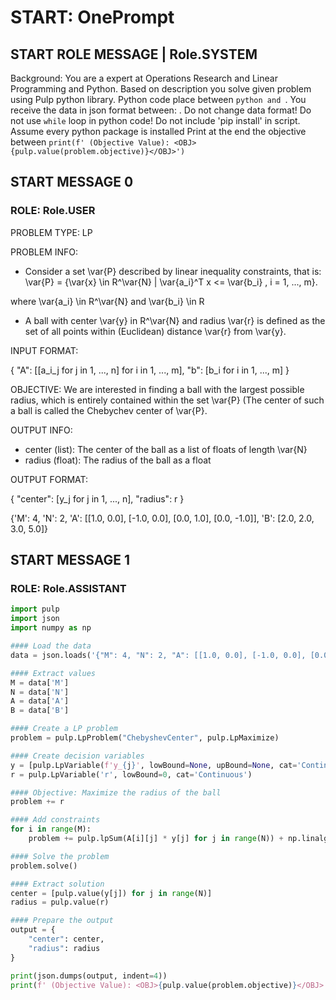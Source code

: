 # START: OnePrompt 
## START ROLE MESSAGE | Role.SYSTEM 
Background: You are a expert at Operations Research and Linear Programming and Python. Based on description you solve given problem using Pulp python library. Python code place between ```python and ```. You receive the data in json format between: <DATA></DATA>. Do not change data format! Do not use `while` loop in python code! Do not include 'pip install' in script. Assume every python package is installed Print at the end the objective between <OBJ></OBJ> `print(f' (Objective Value): <OBJ>{pulp.value(problem.objective)}</OBJ>')`  
## START MESSAGE 0 
### ROLE: Role.USER
<DESCRIPTION>

PROBLEM TYPE: LP

PROBLEM INFO: 
- Consider a set \var{P} described by linear inequality constraints, that is:
 \var{P} = {\var{x} \in R^\var{N} | \var{a_i}^T x <= \var{b_i} , i = 1, ..., m}.

where \var{a_i} \in R^\var{N} and \var{b_i} \in R

- A ball with center \var{y} in R^\var{N} and radius \var{r} is defined as the set of all points within (Euclidean) distance \var{r} from \var{y}.


INPUT FORMAT: 

{
    "A": [[a_i_j for j in 1, ..., n] for i in 1, ..., m],
    "b": [b_i for i in 1, ..., m]
}

OBJECTIVE: We are interested in finding a ball with the largest possible radius, which is entirely contained within the set \var{P} (The center of such a ball is called the Chebychev center of \var{P}.

OUTPUT INFO:

- center (list): The center of the ball as a list of floats of length \var{N}
- radius (float): The radius of the ball as a float

OUTPUT FORMAT:

{
    "center": [y_j for j in 1, ..., n],
    "radius": r
}


</DESCRIPTION>
<DATA>
{'M': 4, 'N': 2, 'A': [[1.0, 0.0], [-1.0, 0.0], [0.0, 1.0], [0.0, -1.0]], 'B': [2.0, 2.0, 3.0, 5.0]}</DATA>


## START MESSAGE 1 
### ROLE: Role.ASSISTANT
```python
import pulp
import json
import numpy as np

#### Load the data
data = json.loads('{"M": 4, "N": 2, "A": [[1.0, 0.0], [-1.0, 0.0], [0.0, 1.0], [0.0, -1.0]], "B": [2.0, 2.0, 3.0, 5.0]}')

#### Extract values
M = data['M']
N = data['N']
A = data['A']
B = data['B']

#### Create a LP problem
problem = pulp.LpProblem("ChebyshevCenter", pulp.LpMaximize)

#### Create decision variables
y = [pulp.LpVariable(f'y_{j}', lowBound=None, upBound=None, cat='Continuous') for j in range(N)]
r = pulp.LpVariable('r', lowBound=0, cat='Continuous')

#### Objective: Maximize the radius of the ball
problem += r

#### Add constraints
for i in range(M):
    problem += pulp.lpSum(A[i][j] * y[j] for j in range(N)) + np.linalg.norm(A[i]) * r <= B[i]

#### Solve the problem
problem.solve()

#### Extract solution
center = [pulp.value(y[j]) for j in range(N)]
radius = pulp.value(r)

#### Prepare the output
output = {
    "center": center,
    "radius": radius
}

print(json.dumps(output, indent=4))
print(f' (Objective Value): <OBJ>{pulp.value(problem.objective)}</OBJ>')
```

